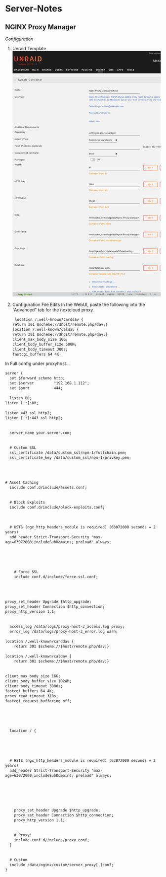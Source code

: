 # Server-Notes
## NGINX Proxy Manager

*Configuration*

 1. Unraid Template ![Unraid Settings](https://github.com/ShyViolets/Server-Notes/blob/main/nginx_template_settings.png?raw=true)
 2. Configuration File Edits
In the WebUI, paste the following into the “Advanced” tab for the nextcloud proxy.

         location /.well-known/carddav {    
        return 301 $scheme://$host/remote.php/dav;}
        location /.well-known/caldav {    
        return 301 $scheme://$host/remote.php/dav;}
        client_max_body_size 16G;
        client_body_buffer_size 500M;
        client_body_timeout 300s;
        fastcgi_buffers 64 4K;
In Full config under proxyhost...
```
server {
  set $forward_scheme http;
  set $server         "192.168.1.112";
  set $port           444;

  listen 80;
listen [::]:80;

listen 443 ssl http2;
listen [::]:443 ssl http2;


  server_name your.server.com;


  # Custom SSL
  ssl_certificate /data/custom_ssl/npm-1/fullchain.pem;
  ssl_certificate_key /data/custom_ssl/npm-1/privkey.pem;




# Asset Caching
  include conf.d/include/assets.conf;


  # Block Exploits
  include conf.d/include/block-exploits.conf;



  # HSTS (ngx_http_headers_module is required) (63072000 seconds = 2 years)
  add_header Strict-Transport-Security "max-age=63072000;includeSubDomains; preload" always;





    # Force SSL
    include conf.d/include/force-ssl.conf;




proxy_set_header Upgrade $http_upgrade;
proxy_set_header Connection $http_connection;
proxy_http_version 1.1;


  access_log /data/logs/proxy-host-3_access.log proxy;
  error_log /data/logs/proxy-host-3_error.log warn;

location /.well-known/carddav {    
    return 301 $scheme://$host/remote.php/dav;}

location /.well-known/caldav {    
    return 301 $scheme://$host/remote.php/dav;}


client_max_body_size 16G;
client_body_buffer_size 1024M;
client_body_timeout 3000s;
fastcgi_buffers 64 4K;
proxy_read_timeout 310s;
fastcgi_request_buffering off;





  location / {





  # HSTS (ngx_http_headers_module is required) (63072000 seconds = 2 years)
  add_header Strict-Transport-Security "max-age=63072000;includeSubDomains; preload" always;





    
    proxy_set_header Upgrade $http_upgrade;
    proxy_set_header Connection $http_connection;
    proxy_http_version 1.1;
    

    # Proxy!
    include conf.d/include/proxy.conf;
  }


  # Custom
  include /data/nginx/custom/server_proxy[.]conf;
}
```
